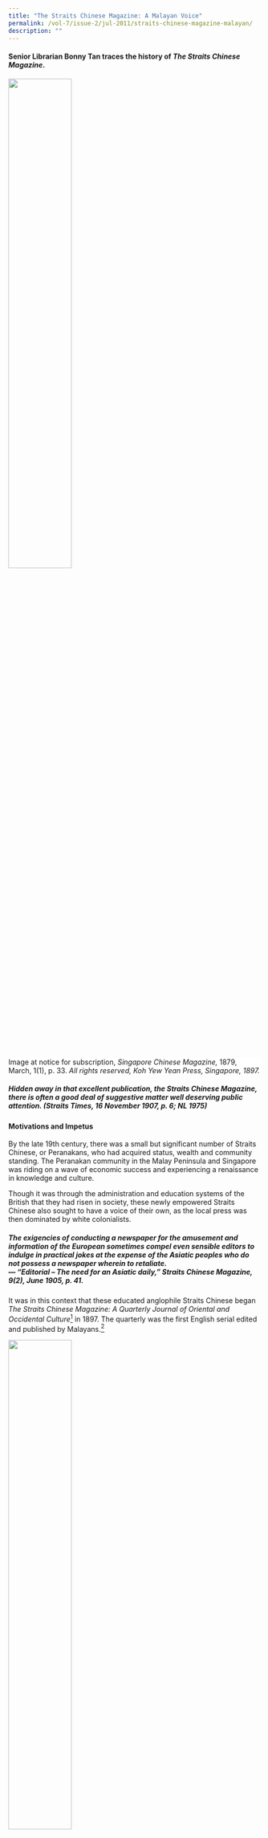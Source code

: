```yaml
---
title: "The Straits Chinese Magazine: A Malayan Voice"
permalink: /vol-7/issue-2/jul-2011/straits-chinese-magazine-malayan/
description: ""
---
```

#### Senior Librarian **Bonny Ta**n traces the history of *The Straits Chinese Magazine*.



<img style="width:50%;" src="/images/Vol%207%20Issue%202/StraitsChinese/dog.jpg">
 <div style="background-color: white;">Image at notice for subscription, <i>Singapore Chinese Magazine,</i> 1879, March, 1(1), p. 33. <i>All rights reserved, Koh Yew Yean Press, Singapore, 1897.</i></div>

##### Hidden away in that excellent publication, the Straits Chinese Magazine, there is often a good deal of suggestive matter well deserving public attention. (*Straits Times*, 16 November 1907, p. 6; NL 1975)

#### **Motivations and Impetus**

By the late 19th century, there was a small but significant number of Straits Chinese, or Peranakans, who had acquired status, wealth and community standing. The Peranakan community in the Malay Peninsula and Singapore was riding on a wave of economic success and experiencing a renaissance in knowledge and culture.

Though it was through the administration and education systems of the British that they had risen in society, these newly empowered Straits Chinese also sought to have a voice of their own, as the local press was then dominated by white colonialists.

##### The exigencies of conducting a newspaper for the amusement and information of the European sometimes compel even sensible editors to indulge in practical jokes at the expense of the Asiatic peoples who do not possess a newspaper wherein to retaliate. <br>— “Editorial – The need for an Asiatic daily,” *Straits Chinese Magazine*, 9(2), June 1905, p. 41.

It was in this context that these educated anglophile Straits Chinese began *The Straits Chinese Magazine: A Quarterly Journal of Oriental and Occidental Culture*[^1] in 1897. The quarterly was the first English serial edited and published by Malayans.[^2]

<img style="width:50%;" src="/images/Vol%207%20Issue%202/StraitsChinese/020000404.jpg">
 <div style="background-color: white;"> <i>Straits Chinese Magazine</i> title page for the first volume. <i>Koh Yew Hean Press, Singapore,  1897.</i></div>

The magazine lasted 11 years and was “a medium for the discussion of political/social, and other matters affecting the Straits people generally” (Editorial, 1897, SCM, March, 1(1), p. 1). It became a rich collection of literary works and social commentaries including short stories by the Straits Chinese or about them;[^3] political analysis and insights into Straits Chinese perspectives on Chinese reformation and opinions on the tumultuous events in the motherland (China); and biographical and social commentaries of the people and events in the Straits at a time when the Straits Chinese were politically and financially on the rise. The readers targeted were not just the Straits Chinese but all who were Straits-born as the articles addressed the concerns and interests of Malays, Eurasians, Indians and other races in the Straits.

<img style="width:50%;" src="/images/Vol%207%20Issue%202/StraitsChinese/020000033.jpg">
 <div style="background-color: white;">Editors of <i>The Straits Chinese Magazine</i>. <i>One hundred years of the Chinese in Singapore, 1903, [after] p. 236. All rights reserved, Murray, London, 1923.</i></div>

#### **Cultural Loyalties**

Lim Boon Keng, co-founder of *The Straits Chinese Magazine*, stated that “[t]he main object of this Magazine is to promote intellectual activity amongst the Straits-born people, and to guide the present chaotic state of public opinion among them to some definite end” (Editorial, 1897, SCM, March, *1*(1), p. 2). This “chaotic state of public opinion” was the “counter-pull of three different cultural loyalties [which] threatened a ‘crisis of identity’ among the rising younger generation of Singapore Chinese” (Turnbull, p. 103). This elite group of Straits Chinese remained proud of their British heritage and continued to respect their colonial masters, but a rising and tumultuous China, as well as identification with the people of Malaya, goaded them to articulate a new definition of being Chinese in British Malaya.

In the Straits Settlements, the Straits Chinese who had resided there for several generations had adopted local ways and spoke Baba Malay at home and in business. Yet, because of their education in British institutions and employment in British agencies, the Straits Chinese idealised British culture and sought to be part of the culture which surrounded them. Almost two decades previously, in 1879, Vaughan[^4] noted that there was “nothing they rejoice[d] in more than being British subjects” (Vaughan, 1879, p. 4) or “orang putih” (white man – Caucasian).

The magazine retained much of this anglophile, royalist perspective, with articles on Queen Victoria's Jubilee in 1897,[^5] her death in 1901 and the coronation of Albert Edward in 1902. After all, its editors were all Queen's scholars who had been educated in the hallowed halls of the best British universities. They participated in the Singapore contingent to witness the King's coronation, and reported extensively on it, revealing interesting snippets of Straits Chinese insights as can be found in this Baba Malay[^6] rhyme about the coronation:

“Kita pergi London Town, 
<br>Tengok Raja pakei crown, 
<br>Inggris missi missi suka S. V. A.”

[We left for London Town,
<br>To witness the King's coronation.
<br>The English ladies appreciate the S.V.A.
(Straits Volunteer Artillery)][^7] <br>— From Song, O. S., Life in Alexandra Palace. (1902, December), *SCM*, 6(24). p. 123.

Vaughan also noted: “The Baba as a rule has no desire to visit China; he does not regard it as his home” (Vaughan, 1879, p. 5). However, the recent[^8] establishment of the Chinese consulate in Singapore, the relaxation of emigration laws in China and protection over British citizens returning to China,[^9] were all factors that encouraged the Straits Chinese to rediscover their heritage and rebuild ties with their motherland. With a revived interest in China, many of the articles in the magazine were thus written for readers “who desire to have restored to them the knowledge of their forefathers in English dress” (*SCM*, 1897, June, 1(2), p. 64).

Although the magazine was styled after similar journals of literary societies in London, its contents were influenced by this growing interest in the Chinese culture. The Chinese consuls were instrumental in restoring Chinese culture and literary interest amongst the Straits Chinese, particularly through newly formed literary societies. Tso Ping-Lung, the first Chinese consul from China in Singapore, established the Celestial Reasoning Association – the first literary society amongst the Straits Chinese – in 1882. At their society meetings, Chinese classics were read and discussed and poetry or essay competitions held on subjects peculiar to the Chinese. These winning essays and poetry were published in local newspapers.[^10] Literary societies such as this thus supported and maintained representation in much of the Chinese press in Singapore.[^11] In the same vein, many Straits Chinese societies were soon established, and their speeches and debates reproduced and reported in the *Straits Chinese Magazine*. These included the Chinese Christian Association, established in 1889; the Chinese Philomathic Society, formed by Lim Boon Keng;[^12] the Straits Chinese British Association, formed In 1900; and the Selangor Chinese Literary and Debating Society, formed In 1903 and headed by Gnoh Lean Tuck (Wu Lien-Teh) who would also become an editor of the *Straits Chinese Magazine*. 

#### **Chinese Reformation**

During the span of the magazine's life (1897–1907), China was in the throes of change with conflicts within and invasions from without. The defeats suffered by China during the Opium Wars In the mid-19th century and the Sino-Japanese War in 1894 had humiliated China and revealed the weaknesses of the declining Qing Dynasty. The disaffected populace threatened the ancient royal throne with outbreaks of riots and rebellion. During this time, the young emperor, Guangxu, sought to retain his throne whilst implementing institutional reforms. With his advisors, Kang Youwel and Liang Qichao, Guangxu began a reform movement known as the Hundred Days' Reform in 1898 which lasted 103 days before it was quashed by his adopted mother, the Empress Dowager Cixi.


<img style="width:50%;" src="/images/Vol%207%20Issue%202/StraitsChinese/020000467_1.jpg">
 <div style="background-color: white;">The reform martyrs. <i>Singapore Chinese Magazine (1900, May), 4 (13),  pp. 9–10). Koh Yew Hean Press, Singapore, 1900.</i></div>

Kang, the driving intellectual force behind the reform movement, influenced not only his countrymen at home but also those overseas.[^13] His radical interpretation of Confucianism in the light of Western concepts[^14] was soon adopted by those in Singapore.[^15] Kang initiated the Confucian Revival Movement in Singapore, in partnership with the Chinese Consul-General in Singapore and with Lim Boon Keng's articulate and widely published support.[^16]

In the *Straits Chinese Magazine*, Lim propagated Kang's philosophy[^17] through various articles[^18] on Confucianism including an extensive translation of Tso Chuan's (Zuo Zhuan) Confucian classic. The translations were presented with Chinese text printed interlineally alongside the English translations, as well as the full text laid out in both Chinese and English. However, the process was not easy: “The typographical dlfflculties were immense and were skilfully and rapidly overcome by the late Mr Arozoo” ((1901, December), *SCM*, *5*(20), p. 168).

A key aspect of the Confucian movement was the establishment of Chinese schools to promote loyalty to the motherland. Thus, education became a key focus of the magazine, especially as the editors were also instrumental in founding several new Chinese schools, notably the Singapore Chinese Girls' School.[^19] Articles addressed not only the need to educate Straits Chinese boys (known as Babas) but more importantly the Nyonyas, womenfolk of the Straits Chinese. In fact, although most articles were penned primarily by men, the eighth edition of 1904's magazine featured the writings of various Chinese women. Wong Ting Nguk wrote on “Fragments of Chinese folk-lore” ((1904, March), *SCM*, *8*(1), pp. 92–94) while “A Chinese Lady” wrote on the influence of women in Chinese history ((1904, March), *SCM*, *8*(1), pp. 126–128) and Lin Meng Chin gave “Select anecdotes from the records of famous women” ((1904, March), *SCM*, *8*, pp. 38, 94, 142, 188) over several issues of the *Magazine*.

Lim also started a six-part series of articles which encouraged social reform amongst the Chinese of Malaya in a wide range of fields like marriage, education and dress.[^20] The most controversial article was the one that advocated doing away with the “towchang”, or the Chinese pigtail,[^21] in which Lim's arguments led to strong divisions within the local Chinese community. These strong divisions would present themselves again when reformists and revolutionaries swept the motherland in 1911.

#### **Managing the Magazine**

800 copies of the first issue of the magazine, published by the Koh Yew Hean press in April 1897, were completely sold out. Subscriptions were at $1.50 per annum and by the turn of the 20th century, the *Magazine* had a wide circulation both in Malaya (Singapore, Melaka, Penang, Kuala Lumpur, Seremban, Taiping, Labuan and Sarawak) as well as in “distant comers of the globe”[^22] (London, Edinburgh, Saigon, Yokohama, Bangkok and Batavia).[^23] Later editions of the magazine had regular columns in the form of letters from London, Java, Melaka and Penang. They were written by a representative of the Straits Chinese community in these cities and provided updates on persons, events and thoughts on their local community. By its seventh year, the *Magazine* was read in “quiet homes In England and America”,[^24] and was in the collections of the Library of Congress and the *Ecole Francais de I'Extreme Orient*.

<img style="width:50%;" src="/images/Vol%207%20Issue%202/StraitsChinese/020000471.jpg">
 <div style="background-color: white;">Advertisement for Whiteaway, Laidlaw &amp; Co. in the preliminary of  <i>The Straits Chinese Magazine, </i> Vol. 8. <i>All rights reserved. Koh Yew Hean Press, Singapore, 1904.</i></div>


The magazine's editors were Lim Boon Keng,[^25] Song Ong Siang and Gnoh Lean Tuck (Wu Lien-Teh) – men who were part of the fraternity of Straits Chinese Queen's scholars and who had gained recognition in their professions as lawyer and doctors.[^26] However, the men were bonded by more than just education and profession. Gnoh and Lim were brothers-in-law[^27] and both were swept up in China's call for support. They spent their twilight years there, with Gnoh gaining fame as Medical Adviser in Beijing, an appointment under which he fought the plague, while Lim served as President of Xiamen University, which was established by a fellow Singaporean Chinese, Tan Kah Kee.

New editions of the magazine were regularly highlighted in *The Straits Times* as well as *The Singapore Free Press and Mercantile Advertiser*, though the relationship with the former was often mutually critical. For example, in an article dated 7 April 1903 in the *Straits Times*, the columnist notes:

<center>Unfortunately the <i>Straits Chinese Magazine</i> is not “run” by professional journalists but by a few Chinese gentlemen and others affected with cacoethes scribendi [Latin for “the irresistible urge to write”]. They mean well and occasionally write well, but in common with the rest of us are sometimes prone to make mistakes. The said faults are not particularly bad ones... [and] as a collection of essays... mainly written by Straits-born Chinese, the <i>Straits Chinese Magazine</i> is a success... There are certainly enough English-speaking and intelligent Chinese in Singapore to warrant its more frequent publication and it has it in its power to accomplish a great deal of good.[^28]</center>

Some of these tensions arose because these local Straits Chinese writers articulately commented on the vices they observed of their British colonial masters. A counter-reply to a review of the magazine in the *Penang Gazette* shows up some of this:

<center>I am sure that no harm was intended beyond convincing some of the Europeans that they are not the immaculate and faultless beings they have hitherto thought themselves to be, or at least tried to represent in the eyes of Asiatics. Self-conceit and egotism are no doubt the common fault of the Europeans who have come to the East. (SCM, (1903, September), 7(3), p. 101)[^29]</center>

These strongly worded commentaries were reserved not only for the Europeans, but were often critical of their own compatriots as well. In addressing the need to educate the Nyonyas, “A Baba” states:

<center>We do not believe in cramming little Chinese girls with a smattering of bad English and a good deal of rubbish which passes currency as elementary knowledge... But our wealthy Straits Chinese will not come forward to do for their community what the rich Parsees of Bombay have done and are doing for their women... We consider it a perfect disgrace that the rich and apparently intelligent men of our community should have done so little for the education of women.[^30]</center>

In the seventh year of its publication, the editors stated:

<center>We have constantly kept in view our aims for the advancement of our people and have met adverse criticism, abuse and even monetary discouragement with an unflinching heart, knowing well that our cause and our purpose are right. That these aims have to a great extent been fulfilled may be judged by the distinct change in public opinion amongst the Straits-born of the present day. When we first launched our journal before the world in 1897, the Straits Chinese were still moving quietly along the lines of their ancestors, content alike to live in their old paradise and to retain for themselves the policy of laissez faire... But time has fortunately changed... [and] there has taken place a desire, nay an anxiety, to partake in the intellectual moral advancement of the present century. We have seen a better knowledge of the outer world with its many sciences and inventions more and more exhibited, and have noted with pleasure, on the one hand, the increasing pride amongst the Straits Chinese in fulfilling their due requirements as British citizens, and on the other, a closer sympathy between themselves and their countrymen from the Chinese Empire. (Editorial, (1904, March), SCM, 8(1), p. 1)</center>

Unfortunately, “[t]hrough lack of support and interest from the community it had been intended to benefit, [it] came to an untimely end in 1907” (Song, 1923, p. 235).

<div style="background-colour: #fdf5e6; padding: 20px; margin: 20px; background:#fdf5e6"> <b>Library Holdings</b> <br><br>
The <i>Straits Chinese Magazine</i> is from the collection of rare and historical imprints at the National Library Singapore. Bound copies of all the editions of the <i>Straits Chinese Magazine</i> can be found in the Heritage Collection and on microfilm at the National Library in Singapore. Each volume of the <i>Straits Chinese Magazine</i> is prefaced by a useful table of contents with a subject index, listing all the articles published that year according to topics such as Business, Current Events, Biography, Literature and even Science.</div>

<i>The author would like to acknowledge Assistant Professor Chua Ai Lin of the Department of History, National University of Singapore for reviewing this article.</i>

<br>
<div style="background-color: white;">
<br>
<img src="/images/Authors/Bonny_Tan.png" style="width: 100px; height: 100px;">
<center> <b>Bonny Tan</b> <br>Senior Librarian<br>Lee Kong Chian Reference Library<br>National Library</center> </div>

#### **REFERENCES**

Ang, S.L. (2007, January). Of towchangs and the ‘Republic Beard’: Dr Lim Boon Keng’s life and achievements. [_BiblioAsia_](https://www.nlb.gov.sg/Browse/BiblioAsia.aspx)_, 2_ (4), 4–9. Retrieved from BiblioAsia website.

Ang, S.L., &amp; Tan, B. (2007). [_Lim Boon Keng: A life to remember: A select annotated bibliography (1869–1957)_](https://eservice.nlb.gov.sg/item_holding.aspx?bid=12836681)_._ Singapore: National Library Board. (Call no.: RSING 016.36192 LIM)

Chen, M.H. (1967). [_The early Chinese newspapers of Singapore 1881–1912_](https://eservice.nlb.gov.sg/item_holding.aspx?bid=4082030)_._ Singapore: University of Malaya Press. (Call no.: RSING 079.5702 CHE)

Frost, M.R. (2005, February). Emporium in imperio: Nanyang networks and the Straits Chinese in Singapore, 1819–1914. _Journal of Southeast Asian Studies, 36_ (1), 29–66. Retrieved from JSTOR via NLB’s [eResources](https://eresources.nlb.gov.sg/main/) website.

Frost, M.R. (2003, August). Transcultural diaspora: The Straits Chinese in Singapore, 1819–1918. _Working paper series, 10_. Retrieved from [http://www.ari.nus.edu.sg/publication\_details.asp?pubtypeid=WP&amp;pubid=169](http://www.ari.nus.edu.sg/publication_details.asp?pubtypeid=WP&amp;pubid=169)

Holden, P. (2009). Colonial fiction, hybrid lives: Early Singaporean fiction in The Straits Chinese Magazine (pp. 85–97). In A. Poon, P. Holden &amp; S.G.L. Lim, [_Writing Singapore: An historical anthology of Singapore literature_](https://eservice.nlb.gov.sg/item_holding.aspx?bid=13180645). Singapore: NUS Press: National Arts Council Singapore. (Call no.: RSING S820.8 WRI)

Khor, E.H. (1958). [_The public life of Dr. Lim Boon Keng_](https://eservice.nlb.gov.sg/item_holding.aspx?bid=4980432)_._ Singapore: University of Malaya. (Call no.: RCLOS 361.924 LIM.K)

Khor, J.K.N. (2007). Creating a modern identity: A study of the fictional works in the Straits Chinese Magazine. In E. Thumboo &amp; R.I. Sayson (Eds.), [_From the inside: Asia Pacific literature in Englishes_](https://eservice.nlb.gov.sg/item_holding.aspx?bid=12924003) (Vol. 1) (pp. 282–290). Singapore: Ethos Books. (Call no.: RSING 427.95 WRI)

Kwee, H.K. (2000). _Enunciating “Chineseness” in late-nineteenth and early-twentieth century Singapore_ \[Unpublished Honours Thesis\]. National University of Singapore, Singapore.

Lee, K.C. (2005). [_Pioneers of modern China: Understanding the inscrutable Chinese_](https://eservice.nlb.gov.sg/item_holding.aspx?bid=12645773)_._ Singapore: World Scientific. (Call no.: RSING 951.050922 LEE)

Lee, G.K. (2006). Introduction – A Chinese journey: Lim Boon Keng &amp; his thoughts. In W. Ching (B.K. Lim), [_The Chinese crisis from within_](https://eservice.nlb.gov.sg/item_holding.aspx?bid=12782537) (p. v). Singapore: Select Publications. (Call no.: RSING 951.04 LIM)

Lim, F.N. (1995). _Aspects of Straits Chinese identity in the early twentieth century_ \[Unpublished honours thesis\]. National University of Singapore, Singapore.

Rudolph, J. (1999, January 3). [The Babas](http://eresources.nlb.gov.sg/newspapers/Digitised/Article/straitstimes19990103-1.2.34.8.4). _The Straits Times_, p. 28. Retrieved from NewspaperSG.

#### **NOTES**

[^1]: Henceforth identified as the Magazine or SCM.

[^2]: Rudolph, Jurgen. (1999, January 3). [The Babas](http://eresources.nlb.gov.sg/newspapers/Digitised/Article/straitstimes19990103-1.2.34.8.4). _The Straits Times_, p. 28.

[^3]: Literary works published in the SCM have been analysed by [Phlip Holden](https://eservice.nlb.gov.sg/item_holding.aspx?bid=13180645) (2009) and [Neil Khor](https://eservice.nlb.gov.sg/item_holding.aspx?bid=12924003) (2007).

[^4]: J.D. Vaughan was Assistant Resident of Singapore and superintendent of the Penang Police Force.

[^5]: The Magazine was in fact published coincidentally in the year of the Queen’s jubilee.

[^6]:This is one of the few examples of Baba Malay being published in the Magazine. On the whole, articles were written in English with a limited number of Chinese works translated into English. It is noteworthy that during this same period many of the classical Chinese narratives were being translated into Baba Malay and these had garnered a wide readership amongst the Straits Chinese. The Magazine is thus believed to have targeted a more exclusive audience amongst the Straits Chinese.

[^7]: As opposed to the SVI (Straits Volunteer Infantry) and the SVR (Straits Volunteer Rifles).

[^8]: The Consulate was established in 1877.

[^9]: Turnbull, 1992, p. 103.

[^10]: [Chen](https://eservice.nlb.gov.sg/item_holding.aspx?bid=4082030), 1967, p. 116.

[^11]: [Chen](https://eservice.nlb.gov.sg/item_holding.aspx?bid=4082030), 1967, p. 115.

[^12]: Speeches from other societies which Lim was a member of, like the Straits Philosophical Society, was also reproduced in the Magazine. There were 17 essays from the Straits Philosophical Society.

[^13]: In many ways, the Magazine's expansive global and cultural coverage reflects the growing influence of the Chinese reformers amongst the overseas Chinese, from Southeast Asia to Europe and North America.&nbsp; Shih-shan notes that at the turn of the 20th century, the Chinese in Southeast Asia and North America faced discrimination from the ruling white society. Since the Chinese “attributed their maltreatment to the Manchu government’s inability to protect her people, both at home and abroad, the logical remedy was to help make China a strong and independent nation”. (Shih-shan, pp. 8–9). This perspective invoked the strong support from overseas Chinese for the reformists.

[^14]: [Lee](https://eservice.nlb.gov.sg/item_holding.aspx?bid=12645773), 2005, p. 40.

[^15]: Interest in Kang’s views on Confucianism was evident in Singapore as early as 1894, a few years prior to his visit to Singapore. [Lee](https://eservice.nlb.gov.sg/item_holding.aspx?bid=12645773), 2005, p. 4.

[^16]: Lim published his thoughts on Confucianism in the Magazine and various other serials.

[^17]: Frost argues that Lim’s push for Confucianism was “not an attempt to re-Sinify” the Straits Chinese but rather to “radically reconstruct Chinese religion and identity” so that a wider group – those who were Western educated and/or converted to Christianity – could participate in revival (Frost, 2005, p. 57).

[^18]: For example, the 1904 volume has a series by Lim entitled “The basis of Confucian ethics”, “Confucian cosmogony and theism” and “Confucian view of human nature”.

[^19]: In fact the constitution of the Singapore Chinese Girls’ School was written by Kang Youwei (Wang, 1953, p. 83).

[^20]: Kwee (2000), however, notes that much of the reforms recommended could only be implemented by the wealthy Chinese who could afford to break with tradition (pp. 91–92)

[^21]: The traditional Chinese pigtail had been imposed by the Qing rulers as a symbol of loyalty to the Qing throne. Cutting it was considered treason and was punishable by death.

[^22]: News and notes – ourselves. (1903, December). [_The Straits Chinese magazine: A quarterly journal of oriental and occidental culture_](https://eservice.nlb.gov.sg/item_holding.aspx?bid=5813779), _7_ (4), 160.

[^23]: Based on the subscription notice for volume 8, 1904. By volume 11, 1907, Hong Kong had been added.

[^24]: Editorial. (1904, March). [_The Straits Chinese magazine: A quarterly journal of oriental and occidental culture_](https://eservice.nlb.gov.sg/item_holding.aspx?bid=5813779), _8_ (1), 1.

[^25]: Lim was only 28 when he cofounded the Magazine.

[^26]: Wu, L. (1904, March). The Straits Settlements Queen’s Scholarships. [_The Straits Chinese magazine: A quarterly journal of oriental and occidental culture_](https://eservice.nlb.gov.sg/item_holding.aspx?bid=5813779), _8_ (1), p. 1.

[^27]: S.C. Yin who later was recruited into the editorial team was also Lim’s brother-in-law by Lim’s second marriage.

[^28]: [The “Straits Chinese Magazine”](http://eresources.nlb.gov.sg/newspapers/Digitised/Article/straitstimes19030407-1.2.15). (1903, April 7). _The Straits Times_, p. 2.

[^29]: Kwee (2000) does highlight that criticisms of the colonial leaders in the Magazine were often downplayed, as the Straits Chinese sought their favour for status and power. Instead, the authors widened the discussion “to the phenomenon of colonialism in general” (p. 72) creating a “counter-colonial narrative which challenged the Western powers’ claims of liberating, civilizing and modernising the natives”. (p. 72). Kwee then proceeds to give examples of various articles that trace India’s and China’s struggles against British imperialism, whilst the editors concurrently conveyed strong allegiance to British rule (pp. 72–79). Kwee is adamant that the writers of the SCM were an exclusive club and that their essays were written not for the good of the Straits Chinese in general but for the elevation and protection of the status of its writers and editors (pp. 91–92).

[^30]: A Baba. Our nyonyas. (1903, December). [_The Straits Chinese magazine: A quarterly journal of oriental and occidental culture_](https://eservice.nlb.gov.sg/item_holding.aspx?bid=5813779), _7_ (4), p. 130.